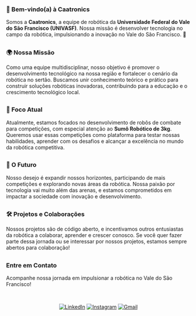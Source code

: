### 👋 Bem-vindo(a) à Caatronics

Somos a **Caatronics**, a equipe de robótica da **Universidade Federal do Vale do São Francisco (UNIVASF)**. Nossa missão é desenvolver tecnologia no campo da robótica, impulsionando a inovação no Vale do São Francisco. 🚀

##
### 🌍 Nossa Missão

Como uma equipe multidisciplinar, nosso objetivo é promover o desenvolvimento tecnológico na nossa região e fortalecer o cenário da robótica no sertão. Buscamos unir conhecimento teórico e prático para construir soluções robóticas inovadoras, contribuindo para a educação e o crescimento tecnológico local.

##
### 🤖 Foco Atual

Atualmente, estamos focados no desenvolvimento de robôs de combate para competições, com especial atenção ao **Sumô Robótico de 3kg**. Queremos usar essas competições como plataforma para testar nossas habilidades, aprender com os desafios e alcançar a excelência no mundo da robótica competitiva.

##
### 🚀 O Futuro

Nosso desejo é expandir nossos horizontes, participando de mais competições e explorando novas áreas da robótica. Nossa paixão por tecnologia vai muito além das arenas, e estamos comprometidos em impactar a sociedade com inovação e desenvolvimento.

##
### 🛠️ Projetos e Colaborações

Nossos projetos são de código aberto, e incentivamos outros entusiastas da robótica a colaborar, aprender e crescer conosco. Se você quer fazer parte dessa jornada ou se interessar por nossos projetos, estamos sempre abertos para colaboração!

##
### Entre em Contato

Acompanhe nossa jornada em impulsionar a robótica no Vale do São Francisco!

<div style="display: inline_block", align="center"><br>
  
  [![LinkedIn](https://img.shields.io/badge/LinkedIn-0077B5?style=for-the-badge&logo=linkedin&logoColor=white)](https://www.linkedin.com/company/caatronics/)
  [![Instagram](https://img.shields.io/badge/-Instagram-%23E4405F?style=for-the-badge&logo=instagram&logoColor=white)](https://www.instagram.com/Caatronics)
  [![Gmail](https://img.shields.io/badge/Gmail-333333?style=for-the-badge&logo=gmail&logoColor=red)](mailto:caatronics@gmail.com)
</div>



<!--
**Caatronics/Caatronics** is a ✨ _special_ ✨ repository because its `README.md` (this file) appears on your GitHub profile.

Here are some ideas to get you started:

- 🔭 I’m currently working on ...
- 🌱 I’m currently learning ...
- 👯 I’m looking to collaborate on ...
- 🤔 I’m looking for help with ...
- 💬 Ask me about ...
- 📫 How to reach me: ...
- 😄 Pronouns: ...
- ⚡ Fun fact: ...
-->
